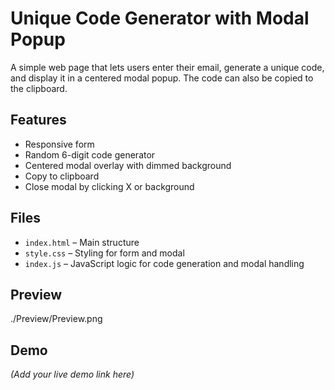 # Unique Code Generator with Modal Popup

A simple web page that lets users enter their email, generate a unique code, and display it in a centered modal popup. The code can also be copied to the clipboard.

## Features
- Responsive form
- Random 6-digit code generator
- Centered modal overlay with dimmed background
- Copy to clipboard
- Close modal by clicking X or background

## Files
- `index.html` – Main structure
- `style.css` – Styling for form and modal
- `index.js` – JavaScript logic for code generation and modal handling

## Preview
./Preview/Preview.png

## Demo
*(Add your live demo link here)*
